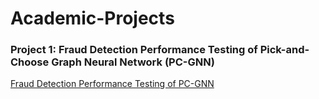 # Academic-Projects

### Project 1: Fraud Detection Performance Testing of Pick-and-Choose Graph Neural Network (PC-GNN)
[Fraud Detection Performance Testing of PC-GNN](https://github.com/YahanCong/data586_pcgnn.git)


